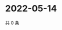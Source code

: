 # 2022-05-14

共 0 条

<!-- BEGIN WEIBO -->
<!-- 最后更新时间 Sat May 14 2022 04:15:45 GMT+0800 (China Standard Time) -->

<!-- END WEIBO -->
